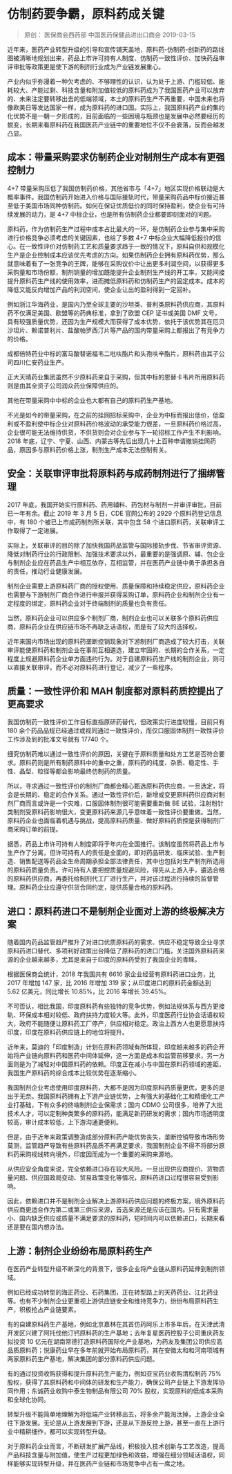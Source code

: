 # 仿制药要争霸，原料药成关键
> 原创： 医保商会西药部  中国医药保健品进出口商会  2019-03-15

近年来，医药产业转型升级的引导和宣传铺天盖地，原料药-仿制药-创新药的路线图被清晰地规划出来，药品上市许可持有人制度、仿制药一致性评价、加快药品审评审批等政策更是使下游的制剂行业成为产业链发展重心。

产业内似乎弥漫着一种欠考虑的、不够理性的认识，认为处于上游、门槛较低、能耗较大、产能过剩、科技含量和附加值较低的原料药成为了我国医药产业可以放弃的、未来注定要转移出去的低端领域，本土的原料药生产不再重要，中国未来也将像欧美日等发达国家一样，成为原料药的进口国。实际上，我国原料药产业的集约化优势不是一朝一夕形成的，目前面临的一些困境与瓶颈也是发展中必然要经历的蜕变，长期来看原料药在我国医药产业链中的重要地位不仅不会衰落，反而会越发凸显。

## 成本：带量采购要求仿制药企业对制剂生产成本有更强控制力
4+7 带量采购压低了我国仿制药价格，其他省市与「4+7」地区实现价格联动是大概率事件。我国仿制药开始进入价格与国际接轨时代，带量采购药品中标价接近甚至低于美国市场同种仿制药。如何在保证优质低价的同时保持盈利，使企业有可持续发展的动力，是 4+7 中标企业，也是所有仿制药企业都要即刻面对的问题。

原料药，作为仿制药生产过程中成本占比最大的一环，是仿制药企业参与集中采购进行价格竞争必须考虑的关键因素，也给了多数 4+7 中标企业大幅降低报价的信心。在一致性评价对仿制药工艺和质量要求趋于一致的情况下，原料自供和规模化生产是企业控制成本应该优先考虑的方向。如果仿制药企业拥有原料药优势，那么就意味着有了一张竞争的王牌，能够在采购议价中让出更多利润空间，以获得更多采购量和市场份额，制剂销量的增加既能提升企业制剂生产线的开工率，又能间接提升原料药生产线的使用效率，进而摊低原料药和仿制药生产的固定成本。成本的降低又能反向增加产品的利润空间，使企业让出的盈利得到一定回补。

例如浙江华海药业，是国内乃至全球主要的沙坦类、普利类原料药供应商，其原料药不仅满足美国、欧盟等的药典标准，拿到了欧盟 CEP 证书或美国 DMF 文号，具有较强质量优势，还因为生产规模大而获得了成本优势，依托于该优势其在厄贝沙坦片、赖诺普利片、盐酸帕罗西汀片等产品的国内带量采购上都报出了有竞争力的价格。

成都倍特药业中标的富马酸替诺福韦二吡呋酯片和头孢呋辛酯片，原料药由其子公司四川仁安药业生产。

正大天晴药业集团虽然不少原料药来自于采购，但其中标的恩替卡韦片所用原料药则是由其全资子公司润众药业保障供应的。

其他在带量采购中中标的企业也大都有自己的原料药生产基地。

不光是如今的带量采购，在之前的挂网招标采购中，企业为中标而报出低价，低盈利或不盈利使中标企业对原料药价格波动的承受能力很差，一旦原料药价格过高，企业很可能无法维持供货，不供货则会对企业参与下一轮招标工作产生不利影响。2018 年底，辽宁、宁夏、山西、内蒙古等先后出现几十上百种申请撤销挂网药品，原因多与原料药价格上涨，制剂生产成本无法控制有关。

## 安全：关联审评审批将原料药与成药制剂进行了捆绑管理
2017 年底，我国开始实行原料药、药用辅料、药包材与制剂一并审评审批，目前已一年有余。截止 2019 年 3 月 5 日，CDE 官网公布的 2929 个原料药登记信息中，有 180 个被已上市成药制剂所关联，其中包含 58 个进口原料药，关联审评工作取得了一定进展。

实际上，关联审评的目的除了加快我国药品监管与国际接轨步伐、节省审评资源、降低对制药行业的行政限制、加强技术要求以外，最重要的是强调原、辅、包企业与制剂企业应在药品生产中相互依存，互相监管，并在医药产业链中勇于承担各自的责任，推动行业健康发展。

制剂企业需要上游原料药厂商的授权使用、质量保障和持续稳定供应，原料药企业也需要与下游制剂厂商合作进行申报并获得采购订单，原料药企业和制剂企业有一定程度的绑定，原料药企业对于终端制剂的质量也负有责任。

当然，原料药企业可以供应多个制剂厂商，制剂企业也可以关联多个原料药供应商，原料药企业在供应链市场不再缺乏话语权，而是有了较大的选择权。

近年来国内市场出现的原料药垄断控销现象对下游制剂厂商造成了较大打击，关联审评能使原料药和制剂企业在事前互相遴选，建立牢固的、长期的合作关系，一定程度上规避原料药企业单方面违约行为。对于自建原料药生产线的制剂企业，则可以直接关联审评，而不必对原料药进行登记，减少了一些程序。

## 质量：一致性评价和 MAH 制度都对原料药质控提出了更高要求
我国仿制药一致性评价工作目标直指原研药替代，但政策实行进度较慢，目前只有 180 余个药品品规已经通过或视同通过一致性评价，而仅口服固体制剂一致性评价工作涉及到的批准文号就有 17740 个。

细究仿制药难以通过一致性评价的原因，关键在于原料质量和处方工艺是否符合要求。原料药则是所有制药原料中的重中之重，原料药的纯度、杂质、稳定性、手性、晶型、粒径等都会影响最终仿制药的质量。

所以，寻求通过一致性评价的制剂厂商都会精心甄选原料药供应商，一旦选定，将会是长期的、稳定的合作关系。通过一致性评价后，新增或变更原料药供应商对制剂厂商而言或许是一个灾难，口服固体制剂很可能需要重新做 BE 试验，注射粉针类制剂受原料药影响很大，变更原料药来源几乎意味着一致性评价要重做。当然，原料药企业也面临着机遇与挑战，提高原料药质量、做好原料药质控是获得制剂厂商采购订单的前提。

据悉，药品上市许可持有人制度即将于年内在全国推行。该制度虽然将药品上市与生产作了分离，但许可持有人的责任是全面的，即对药品研发、临床试验、生产制造、销售配送等药品全生命周期承担全部法律责任，其中也包括对生产制剂所选用的原料药质量负责。许可持有人要把控质量规避风险，得先从上游入手，遴选合格的原料药供应商，再委托给制剂代工厂进行生产，并对该过程进行持续的监督管理。原料药企业应遵守供货合同约定，提供质量合格的原料药。

## 进口：原料药进口不是制剂企业面对上游的终极解决方案
随着国内药品监管趋严推升了对进口优质原料药的需求、供应不稳定导致企业寻求原料药进口替代、多项利好政策出台降低了原料药的进口门槛，关注国外原料药来源的企业越来越多，尤其是来自于印度的原料药受到了我国企业的青睐。

根据医保商会统计，2018 年我国共有 6616 家企业经营有原料药进口业务，比 2017 年增加 147 家，比 2016 年增加 319 家；从印度进口的原料药金额达到 5.62 亿美元，同比增长 10.85%，比 2016 年增长 39.45%。

不可否认，相比我国，印度原料药有些独特的竞争优势，例如法规体系与西方更接轨、环保成本相对较低、政府扶持力度较大等。此外，印度医药行业协会话语权较大，政府不能随便让原料药工厂停产，供应相对稳定。政治上西方人也更愿意扶持印度，印度在原料药供应链上的地位将提升。

近年来，莫迪的「印度制造」计划在原料药领域有所体现，印度越来越多的药企开始将产业链向原料药和医药中间体延伸，这一方面是成本和监管前移要求，另一方面则是为了减轻对中国原料药的依赖。印度正在减小与中国在原料药领域的差距，我国生产原料药的综合成本比较优势在逐渐缩小。

我国制剂企业考虑使用印度原料药，大都不是因为印度原料药质量更优，更多的是出于无奈。我国原料药拥有上下游产业链优势，上有强大的基础化工和精细化工产业打基础，下有众多的终端制剂企业保需求；国内 CDMO 公司很多，培养了大批技术人才，可以定制种类繁多的原料药，能满足新药研发的需求；国内市场透明度较高，审计成本较低，上下游沟通更便利。

但是，由于近年来政策调整造成部分原料药产能优势丧失，垄断控销导致市场形势莫测，监管趋严导致有些原料药品质不再满足要求，我国制剂企业不得不将部分原料药采购视线转向境外，印度因而成为一个重要的采购来源地。

从供应安全角度来说，完全依赖进口存在较大风险。一旦出现供应商提价、货物质量问题、供应国政局变动、贸易政策变化等情况，原料药进口过程很容易受到影响。

因此，依赖进口并不是制剂企业解决上游原料药供应问题的终极方案，境外原料药供应商更适合作为第二或第三供应来源，首选来源还是应该在国内。只有需求量小、国内缺乏供应或质量不满足要求的原料药，短时间内可以依赖进口，长期来看还是要在国内想办法。

## 上游：制剂企业纷纷布局原料药生产
在医药产业转型升级不断深化的背景下，很多企业将产业链从原料药延伸到制剂领域。

例如已经成功转型的海正药业、石药集团，正在转型路上的天药药业、江北药业等。也有不少制剂企业更重视上游供应链安全和维持竞争力，纷纷布局原料药生产，积极抢占产业链要素。

有的自建原料药生产基地，例如北京嘉林在其首仿药阿乐上市多年后，在天津武清开发区兴建了阿托伐他汀钙原料药的生产基地；去年复星医药控股子公司重庆药友拟投资 10 亿元在湖南常德打造原料药国际化产业基地，为药友及集团公司供应高品质原料药；悦康药业早在多年前就开始布局原料药，其在安徽太和和河南项城有两家原料药生产基地，解决集团的部分原料药供应问题。

有的通过投资收购获得和提升原料药生产能力，例如亚宝药业收购清松制药 75% 股权，获得了其原料药和中间体的研发和生产能力，确保公司产业链上下游发挥协同作用；东诚药业收购中泰生物制品有限公司 70% 股权，实现原料的低成本采购和全球化协同。

转型升级不能简单地理解为将低端产业转移出去，将多余产能淘汰掉，上游企业全往下游发展。无论是从上游发展到下游，还是从下游反控上游，甚至一直在上游行业中精耕细作，都可以实现转型升级。

对于原料药企业而言，不断研发扩展产品线，积极投入技术创新与工艺改造，提高产品科技含量与附加值，使生产过程更加绿色和效益，增强在细分领域话语权，同样能够实现转型升级，并在医药产业链和市场竞争中占有一席之地。




